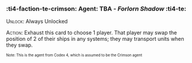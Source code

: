 ### :ti4-faction-te-crimson: **Agent**: TBA - _Forlorn Shadow_ :ti4-te:

<span style="font-variant:small-caps;">Unlock</span>: Always Unlocked

<span style="font-variant:small-caps;">Action</span>: Exhaust this card to choose 1 player.
That player may swap the position of 2 of their ships in any systems; they may transport units when they swap.

<sup><sub>Note: This is the agent from Codex 4, which is assumed to be the Crimson agent</sub></sup>